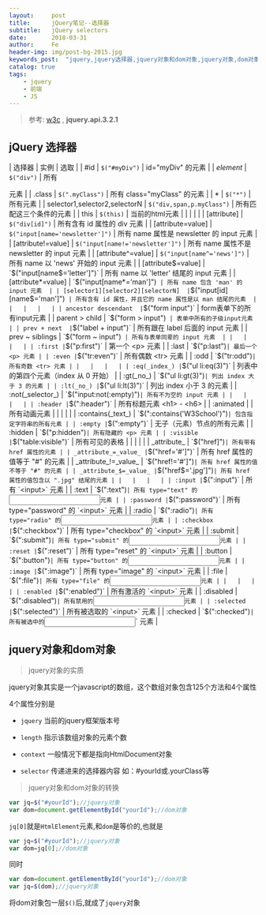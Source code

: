 ```yaml
---
layout:     post
title:      jQuery笔记--选择器
subtitle:   jQuery selectors
date:       2018-03-31
author:     Fe
header-img: img/post-bg-2015.jpg
keywords_post:  "jquery,jquery选择器,jquery对象和dom对象,jquery对象,dom对象,前端,$,标签,元素"
catalog: true
tags:
    - jquery
    - 前端
    - JS
---
```

>参考:  [w3c](http://www.w3school.com.cn)  , **jquery.api.3.2.1**

## jQuery 选择器  

| 选择器 | 实例 | 选取 |
| #id | `$("#myDiv")` | id="myDiv" 的元素 |
| _element_ | `$("div")` | 所有 <div> 元素 |
| .class | `$(".myClass")` | 所有 class="myClass" 的元素 |
| * | `$("*")` | 所有元素 |
| selector1,selector2,selectorN  | `$("div,span,p.myClass")`  | 所有匹配这三个条件的元素  |
|  this | `$(this)`  | 当前的html元素  |
|   |   |   |
| [attribute]  | `$("div[id]")`  | 所有含有 id 属性的 div 元素  |
|  [attribute=value] | `$("input[name='newsletter']")`  |  所有 name 属性是 newsletter 的 input 元素 |
|  [attribute!=value] | `$("input[name!='newsletter']")`  |  所有 name 属性不是 newsletter 的 input 元素 |
|  [attribute^=value] | `$("input[name^='news']")`  | 所有 name 以 'news' 开始的 input 元素  |
|  [attribute$=value] |  `$("input[name$='letter']")` | 所有 name 以 'letter' 结尾的 input 元素  |
| [attribute*=value]  | `$("input[name*='man']")`  | 所有 name 包含 'man' 的 input 元素  |
| [selector1][selector2][selectorN]  | `$("input[id][name$='man']")`  | 所有含有 id 属性，并且它的 name 属性是以 man 结尾的元素  |
|   |   |   |
| ancestor descendant  | `$("form input")`  | form表单下的所有input元素  |
| parent > child | `$("form > input")`  | 表单中所有的子级input元素  |
| prev + next  | `$("label + input")`  | 所有跟在 label 后面的 input 元素  |
| prev ~ siblings  | `$("form ~ input")`  | 所有与表单同辈的 input 元素  |
|   |   |   |
| :first | `$("p:first")` | 第一个 <p> 元素 |
| :last | `$("p:last")` | 最后一个 <p> 元素 |
| :even | `$("tr:even")` | 所有偶数 <tr> 元素 |
| :odd | `$("tr:odd")` | 所有奇数 <tr> 元素 |
|   |   |   |
| :eq(_index_) | `$("ul li:eq(3)")` | 列表中的第四个元素（index 从 0 开始） |
| :gt(_no_) | `$("ul li:gt(3)")` | 列出 index 大于 3 的元素 |
| :lt(_no_) | `$("ul li:lt(3)")` | 列出 index 小于 3 的元素 |
| :not(_selector_) | `$("input:not(:empty)")` | 所有不为空的 input 元素 |
|   |   |   |
| :header | `$(":header")` | 所有标题元素 <h1> - <h6> |
| :animated |   | 所有动画元素 |
|   |   |   |
| :contains(_text_) | `$(":contains('W3School')")` | 包含指定字符串的所有元素 |
| :empty | `$(":empty")` | 无子（元素）节点的所有元素 |
| :hidden | `$("p:hidden")` | 所有隐藏的 <p> 元素 |
| :visible | `$("table:visible")` | 所有可见的表格 |
|   |   |   |
| _attribute_ | `$("href]")` | 所有带有 href 属性的元素 |
| _attribute_=_value_ | `$("href='#']")` | 所有 href 属性的值等于 "#" 的元素 |
| _attribute_!=_value_ | `$("href!='#']")` | 所有 href 属性的值不等于 "#" 的元素 |
| _attribute_$=_value_ | `$("href$='.jpg']")` | 所有 href 属性的值包含以 ".jpg" 结尾的元素 |
|   |   |   |
| :input | `$(":input")` | 所有 `<input>` 元素 |
| :text | `$(":text")` | 所有 type="text" 的 `<input>` 元素 |
| :password | `$(":password")` | 所有 type="password" 的 `<input>` 元素 |
| :radio | `$(":radio")` | 所有 type="radio" 的 `<input>` 元素 |
| :checkbox | `$(":checkbox")` | 所有 type="checkbox" 的 `<input>` 元素 |
| :submit | `$(":submit")` | 所有 type="submit" 的 `<input>` 元素 |
| :reset | `$(":reset")` | 所有 type="reset" 的 `<input>` 元素 |
| :button | `$(":button")` | 所有 type="button" 的 `<input>` 元素 |
| :image | `$(":image")` | 所有 type="image" 的 `<input>` 元素 |
| :file | `$(":file")` | 所有 type="file" 的 `<input>` 元素 |
|   |   |   |
| :enabled | `$(":enabled")` | 所有激活的 `<input>` 元素 |
| :disabled | `$(":disabled")` | 所有禁用的 `<input>` 元素 |
| :selected | `$(":selected")` | 所有被选取的 `<input>` 元素 |
| :checked | `$(":checked")` | 所有被选中的 `<input>` 元素 |

## jquery对象和dom对象

>jquery对象的实质   

jquery对象其实是一个javascript的数组，这个数组对象包含125个方法和4个属性   

4个属性分别是   

- `jquery`     当前的jquery框架版本号

- `length`     指示该数组对象的元素个数

- `context`    一般情况下都是指向HtmlDocument对象   

- `selector`   传递进来的选择器内容  如：#yourId或.yourClass等  

>jquery对象和dom对象的转换  

```javascript
var jq=$("#yourId");//jquery对象
var dom=document.getElementById("yourId");//dom对象
```
`jq[0]`就是`HtmlElement`元素,和`dom`是等价的,也就是
```javascript
var jq=$("#yourId");//jquery对象
var dom=jq[0];//dom对象
```
同时
```javascript
var dom=document.getElementById("yourId");//dom对象
var jq=$(dom);//jquery对象
```
将dom对象包一层`$()`后,就成了`jquery`对象  
